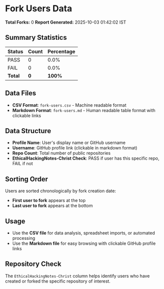 # Fork Users Data

**Total Forks:** 0
**Report Generated:** 2025-10-03 01:42:02 IST

## Summary Statistics

| Status | Count | Percentage |
|--------|-------|------------|
| PASS   | 0     | 0.0%       |
| FAIL   | 0    | 0.0%      |
| **Total** | **0** | **100%** |

## Data Files
- **CSV Format**: `fork-users.csv` - Machine readable format
- **Markdown Format**: `fork-users.md` - Human readable table format with clickable links

## Data Structure
- **Profile Name**: User's display name or GitHub username
- **Username**: GitHub profile link (clickable in markdown format)
- **Repo Count**: Total number of public repositories
- **EthicalHackingNotes-Christ Check**: PASS if user has this specific repo, FAIL if not

## Sorting Order
Users are sorted chronologically by fork creation date:
- **First user to fork** appears at the top
- **Last user to fork** appears at the bottom

## Usage
- Use the **CSV file** for data analysis, spreadsheet imports, or automated processing
- Use the **Markdown file** for easy browsing with clickable GitHub profile links

## Repository Check
The `EthicalHackingNotes-Christ` column helps identify users who have created or forked the specific repository of interest.